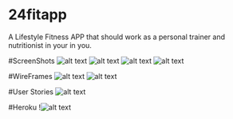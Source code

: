 # 24fitapp
A Lifestyle Fitness APP
that should work as a personal trainer and nutritionist in your in you. 

#ScreenShots
![alt text](https://i.imgur.com/U2Pw3DP.png)
![alt text](https://i.imgur.com/ByP5ZiM.png)
![alt text](https://i.imgur.com/bxAVIBn.png) 
![alt text](https://i.imgur.com/uy3wVgV.png)


#WireFrames 
![alt text](https://i.imgur.com/fOwuhoB.png)
![alt text](https://i.imgur.com/CYYIMKh.png)

#User Stories
![alt text](https://i.imgur.com/0jCSDVf.png)

#Heroku
!![alt text](https://fit-me24.herokuapp.com/)
